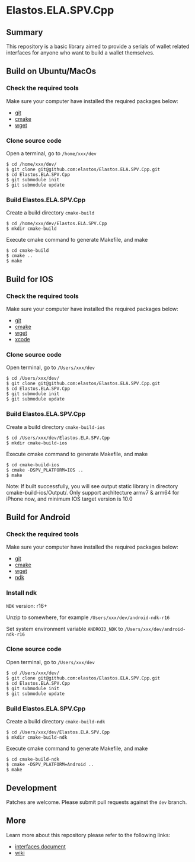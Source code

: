 # Elastos.ELA.SPV.Cpp

## Summary
This repository is a basic library aimed to provide a serials of wallet related interfaces for anyone who want to build a wallet themselves.


## Build on Ubuntu/MacOs
### Check the required tools
Make sure your computer have installed the required packages below:
* [git](https://www.git-scm.com/downloads)
* [cmake](https://cmake.org/download)
* [wget](https://www.gnu.org/software/wget)

### Clone source code
Open a terminal, go to `/home/xxx/dev`
```shell
$ cd /home/xxx/dev/
$ git clone git@github.com:elastos/Elastos.ELA.SPV.Cpp.git
$ cd Elastos.ELA.SPV.Cpp
$ git submodule init
$ git submodule update
```

### Build Elastos.ELA.SPV.Cpp

Create a build directory `cmake-build`
```shell
$ cd /home/xxx/dev/Elastos.ELA.SPV.Cpp
$ mkdir cmake-build
```

Execute cmake command to generate Makefile, and make
```shell
$ cd cmake-build
$ cmake ..
$ make
```

## Build for IOS

### Check the required tools

Make sure your computer have installed the required packages below:

- [git](https://www.git-scm.com/downloads)
- [cmake](https://cmake.org/download)
- [wget](https://www.gnu.org/software/wget)
- [xcode](https://developer.apple.com/xcode/download)

### Clone source code

Open terminal, go to `/Users/xxx/dev`

```shell
$ cd /Users/xxx/dev/
$ git clone git@github.com:elastos/Elastos.ELA.SPV.Cpp.git
$ cd Elastos.ELA.SPV.Cpp
$ git submodule init
$ git submodule update
```

### Build Elastos.ELA.SPV.Cpp

Create a build directory `cmake-build-ios`

```shell
$ cd /Users/xxx/dev/Elastos.ELA.SPV.Cpp
$ mkdir cmake-build-ios
```

Execute cmake command to generate Makefile, and make

```shell
$ cd cmake-build-ios
$ cmake -DSPV_PLATFORM=IOS ..
$ make
```

Note: If built successfully, you will see output static library in directory cmake-build-ios/Output/. Only support architecture armv7 & arm64 for iPhone now, and minimum IOS target version is 10.0

## Build for Android

### Check the required tools
Make sure your computer have installed the required packages below:
* [git](https://www.git-scm.com/downloads)
* [cmake](https://cmake.org/download)
* [wget](https://www.gnu.org/software/wget)
* [ndk](https://developer.android.com/ndk/downloads/)

### Install ndk
`NDK` version: r16+

Unzip to somewhere, for example `/Users/xxx/dev/android-ndk-r16`

Set system environment variable `ANDROID_NDK` to `/Users/xxx/dev/android-ndk-r16`

### Clone source code
Open terminal, go to `/Users/xxx/dev`
```shell
$ cd /Users/xxx/dev/
$ git clone git@github.com:elastos/Elastos.ELA.SPV.Cpp.git
$ cd Elastos.ELA.SPV.Cpp
$ git submodule init
$ git submodule update
```

### Build Elastos.ELA.SPV.Cpp

Create a build directory `cmake-build-ndk`
```shell
$ cd /Users/xxx/dev/Elastos.ELA.SPV.Cpp
$ mkdir cmake-build-ndk
```

Execute cmake command to generate Makefile, and make
```shell
$ cd cmake-build-ndk
$ cmake -DSPV_PLATFORM=Android ..
$ make
```


## Development
Patches are welcome. Please submit pull requests against the `dev` branch.


## More

Learn more about this repository please refer to the following links:
- [interfaces document](https://raindust.github.io/Elastos.ELA.SPV.Cpp.Document/)
- [wiki](https://github.com/elastos/Elastos.ELA.SPV.Cpp/wiki)

